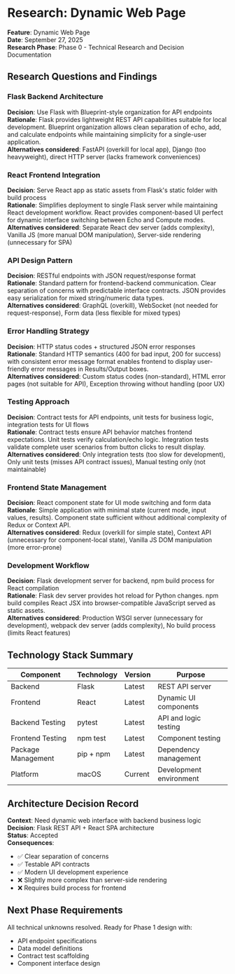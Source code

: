 # Research: Dynamic Web Page

**Feature**: Dynamic Web Page  
**Date**: September 27, 2025  
**Research Phase**: Phase 0 - Technical Research and Decision Documentation

## Research Questions and Findings

### Flask Backend Architecture
**Decision**: Use Flask with Blueprint-style organization for API endpoints  
**Rationale**: Flask provides lightweight REST API capabilities suitable for local development. Blueprint organization allows clean separation of echo, add, and calculate endpoints while maintaining simplicity for a single-user application.  
**Alternatives considered**: FastAPI (overkill for local app), Django (too heavyweight), direct HTTP server (lacks framework conveniences)

### React Frontend Integration
**Decision**: Serve React app as static assets from Flask's static folder with build process  
**Rationale**: Simplifies deployment to single Flask server while maintaining React development workflow. React provides component-based UI perfect for dynamic interface switching between Echo and Compute modes.  
**Alternatives considered**: Separate React dev server (adds complexity), Vanilla JS (more manual DOM manipulation), Server-side rendering (unnecessary for SPA)

### API Design Pattern
**Decision**: RESTful endpoints with JSON request/response format  
**Rationale**: Standard pattern for frontend-backend communication. Clear separation of concerns with predictable interface contracts. JSON provides easy serialization for mixed string/numeric data types.  
**Alternatives considered**: GraphQL (overkill), WebSocket (not needed for request-response), Form data (less flexible for mixed types)

### Error Handling Strategy
**Decision**: HTTP status codes + structured JSON error responses  
**Rationale**: Standard HTTP semantics (400 for bad input, 200 for success) with consistent error message format enables frontend to display user-friendly error messages in Results/Output boxes.  
**Alternatives considered**: Custom status codes (non-standard), HTML error pages (not suitable for API), Exception throwing without handling (poor UX)

### Testing Approach
**Decision**: Contract tests for API endpoints, unit tests for business logic, integration tests for UI flows  
**Rationale**: Contract tests ensure API behavior matches frontend expectations. Unit tests verify calculation/echo logic. Integration tests validate complete user scenarios from button clicks to result display.  
**Alternatives considered**: Only integration tests (too slow for development), Only unit tests (misses API contract issues), Manual testing only (not maintainable)

### Frontend State Management
**Decision**: React component state for UI mode switching and form data  
**Rationale**: Simple application with minimal state (current mode, input values, results). Component state sufficient without additional complexity of Redux or Context API.  
**Alternatives considered**: Redux (overkill for simple state), Context API (unnecessary for component-local state), Vanilla JS DOM manipulation (more error-prone)

### Development Workflow
**Decision**: Flask development server for backend, npm build process for React compilation  
**Rationale**: Flask dev server provides hot reload for Python changes. npm build compiles React JSX into browser-compatible JavaScript served as static assets.  
**Alternatives considered**: Production WSGI server (unnecessary for development), webpack dev server (adds complexity), No build process (limits React features)

## Technology Stack Summary

| Component | Technology | Version | Purpose |
|-----------|------------|---------|---------|
| Backend | Flask | Latest | REST API server |
| Frontend | React | Latest | Dynamic UI components |
| Backend Testing | pytest | Latest | API and logic testing |
| Frontend Testing | npm test | Latest | Component testing |
| Package Management | pip + npm | Latest | Dependency management |
| Platform | macOS | Current | Development environment |

## Architecture Decision Record

**Context**: Need dynamic web interface with backend business logic  
**Decision**: Flask REST API + React SPA architecture  
**Status**: Accepted  
**Consequences**: 
- ✅ Clear separation of concerns
- ✅ Testable API contracts  
- ✅ Modern UI development experience
- ❌ Slightly more complex than server-side rendering
- ❌ Requires build process for frontend

## Next Phase Requirements

All technical unknowns resolved. Ready for Phase 1 design with:
- API endpoint specifications 
- Data model definitions
- Contract test scaffolding
- Component interface design